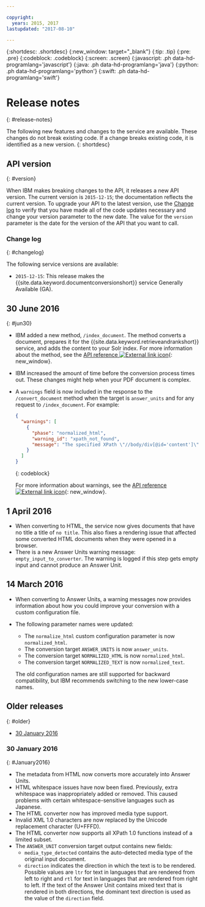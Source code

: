 ```yaml
---

copyright:
  years: 2015, 2017
lastupdated: "2017-08-10"

---
```


{:shortdesc: .shortdesc}
{:new_window: target="_blank"}
{:tip: .tip}
{:pre: .pre}
{:codeblock: .codeblock}
{:screen: .screen}
{:javascript: .ph data-hd-programlang='javascript'}
{:java: .ph data-hd-programlang='java'}
{:python: .ph data-hd-programlang='python'}
{:swift: .ph data-hd-programlang='swift'}

# Release notes
{: #release-notes}

The following new features and changes to the service are available. These changes do not break existing code. If a change breaks existing code, it is identified as a new version.
{: shortdesc}

## API version
{: #version}

When IBM makes breaking changes to the API, it releases a new API version. The current version is `2015-12-15`; the documentation reflects the current version. To upgrade your API to the latest version, use the [Change log](#changelog) to verify that you have made all of the code updates necessary and change your version parameter to the new date. The value for the `version` parameter is the date for the version of the API that you want to call.

### Change log
{: #changelog}

The following service versions are available:

-   `2015-12-15`: This release makes the {{site.data.keyword.documentconversionshort}} service Generally Available (GA).

## 30 June 2016
{: #jun30}

-   IBM added a new method, `/index_document`. The method converts a document, prepares it for the {{site.data.keyword.retrieveandrankshort}} service, and adds the content to your Solr index. For more information about the method, see the [API reference ![External link icon](../../icons/launch-glyph.svg "External link icon")](https://www.ibm.com/watson/developercloud/document-conversion/api/v1/#index-document){: new_window}.
-   IBM increased the amount of time before the conversion process times out. These changes might help when your PDF document is complex.
-   A `warnings` field is now included in the response to the `/convert_document` method when the target is `answer_units` and for any request to `/index_document`. For example:

    ```json
    {
      "warnings": [
        {
          "phase": "normalized_html",
          "warning_id": "xpath_not_found",
          "message": "The specified XPath \"//body/div[@id='content']\" was not found in the given document."
        }
      ]
    }
    ```
    {: codeblock}

    For more information about warnings, see the [API reference ![External link icon](../../icons/launch-glyph.svg "External link icon")](https://www.ibm.com/watson/developercloud/document-conversion/api/v1/#response_index-document){: new_window}.

## 1 April 2016

-   When converting to HTML, the service now gives documents that have no title a title of `no title`. This also fixes a rendering issue that affected some converted HTML documents when they were opened in a browser.
-   There is a new Answer Units warning message: `empty_input_to_converter`. The warning is logged if this step gets empty input and cannot produce an Answer Unit.

## 14 March 2016

-   When converting to Answer Units, a warning messages now provides information about how you could improve your conversion with a custom configuration file.
-   The following parameter names were updated:
    -   The `normalize_html` custom configuration parameter is now `normalized_html`.
    -   The conversion target `ANSWER_UNITS` is now `answer_units`.
    -   The conversion target `NORMALIZED_HTML` is now `normalized_html`.
    -   The conversion target `NORMALIZED_TEXT` is now `normalized_text`.

    The old configuration names are still supported for backward compatibility, but IBM recommends switching to the new lower-case names.

## Older releases
{: #older}

- [30 January 2016](#January2016)

### 30 January 2016
{: #January2016}

-   The metadata from HTML now converts more accurately into Answer Units.
-   HTML whitespace issues have now been fixed. Previously, extra whitespace was inappropriately added or removed. This caused problems with certain whitespace-sensitive languages such as Japanese.
-   The HTML converter now has improved media type support.
-   Invalid XML 1.0 characters are now replaced by the Unicode replacement character (U+FFFD).
-   The HTML converter now supports all XPath 1.0 functions instead of a limited subset.
-   The `ANSWER_UNIT` conversion target output contains new fields:
    -   `media_type_detected` contains the auto-detected media type of the original input document.
    -   `direction` indicates the direction in which the text is to be rendered. Possible values are `ltr` for text in languages that are rendered from left to right and `rtl` for text in languages that are rendered from right to left. If the text of the Answer Unit contains mixed text that is rendered in both directions, the dominant text direction is used as the value of the `direction` field.
